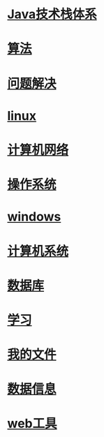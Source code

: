 
#  [**Java技术栈体系**](./java/index.md)

#  [**算法**](./algorithm/index.md)

#  [**问题解决**](./problem/index.md)

#  [**linux**](./linux/index.md)

#  [**计算机网络**](./computer_networks/index.md)

#  [**操作系统**](./operating_system/index.md)

#  [**windows**](./windows/index.md)

#  [**计算机系统**](./computer_system/index.md)

#  [**数据库**](./databases/index.md)

#  [**学习**](./study/index.md)

#  [**我的文件**](./resume/index.html)

#  [**数据信息**](./resume/blog/index.html)

#  [**web工具**](./resume/web/tool/index.html)
